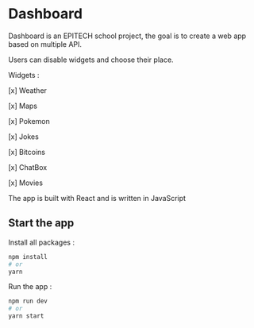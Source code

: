# Dashboard

Dashboard is an EPITECH school project, the goal is to create a web app based on multiple API.

Users can disable widgets and choose their place. 

Widgets : 

[x] Weather

[x] Maps

[x] Pokemon

[x] Jokes

[x] Bitcoins

[x] ChatBox

[x] Movies

The app is built with React and is written in JavaScript

## Start the app

Install all packages :

```bash
npm install
# or
yarn
```

Run the app :

```bash
npm run dev
# or
yarn start
```

